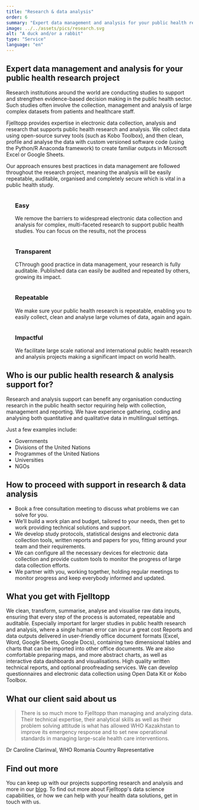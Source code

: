 ```yaml
---
title: "Research & data analysis"
order: 6
summary: "Expert data management and analysis for your public health research project."
image: ../../assets/pics/research.svg
alt: "A duck and/or a rabbit"
type: "Service"
language: "en"
---
```


## Expert data management and analysis for your public health research project

Research institutions around the world are conducting studies to support and strengthen evidence-based decision making in the public health sector. Such studies often involve the collection, management and analysis of large complex datasets from patients and healthcare staff.

Fjelltopp provides expertise in electronic data collection, analysis and research that supports public health research and analysis. We collect data using open-source survey tools (such as Kobo Toolbox), and then clean, profile and analyse the data with custom versioned software code (using the Python/R Anaconda framework) to create familiar outputs in Microsoft Excel or Google Sheets.

Our approach ensures best practices in data management are followed throughout the research project, meaning the analysis will be easily repeatable, auditable, organised and completely secure which is vital in a public health study.

<ul class="columns-2 text-center" style="list-style-type: none;">
    <li class="break-inside-avoid">
        <Image class="place-self-center" src="/fjelltopp-astro/src/assets/icons/clipboard.png" alt="" />
        <h3>Easy</h3>
        <p>We remove the barriers to widespread electronic data collection and analysis for complex, multi-faceted research to support public health studies. You can focus on the results, not the process</p>
    </li>
    <li class="break-inside-avoid">
        <Image class="place-self-center" src="/fjelltopp-astro/src/assets/icons/check.png" alt="" />
        <h3>Transparent</h3>
        <p>CThrough good practice in data management, your research is fully auditable. Published data can easily be audited and repeated by others, growing its impact.</p>
    </li>
    <li class="break-inside-avoid">
        <Image class="place-self-center" src="/fjelltopp-astro/src/assets/icons/recycle.png" alt="" />
        <h3>Repeatable</h3>
        <p>We make sure your public health research is repeatable, enabling you to easily collect, clean and analyse large volumes of data, again and again.</p>
    </li>
    <li class="break-inside-avoid">
        <Image class="place-self-center" src="/fjelltopp-astro/src/assets/icons/world.png" alt="" />
        <h3>Impactful</h3>
        <p>We facilitate large scale national and international public health research and analysis projects making a significant impact on world health.</p>
    </li>
</ul>

## Who is our public health research & analysis support for?

Research and analysis support can benefit any organisation conducting research in the public health sector requiring help with collection, management and reporting. We have experience gathering, coding and analysing both quantitative and qualitative data in multilingual settings.

Just a few examples include:

- Governments
- Divisions of the United Nations
- Programmes of the United Nations
- Universities
- NGOs

## How to proceed with support in research & data analysis

- Book a free consultation meeting to discuss what problems we can solve for you.
- We’ll build a work plan and budget, tailored to your needs, then get to work providing technical solutions and support.
- We develop study protocols, statistical designs and electronic data collection tools, written reports and papers for you, fitting around your team and their requirements.
- We can configure all the necessary devices for electronic data collection and provide custom tools to monitor the progress of large data collection efforts.
- We partner with you, working together, holding regular meetings to monitor progress and keep everybody informed and updated.

## What you get with Fjelltopp

We clean, transform, summarise, analyse and visualise raw data inputs, ensuring that every step of the process is automated, repeatable and auditable. Especially important for larger studies in public health research and analysis, where a single human error can incur a great cost
Reports and data outputs delivered in user-friendly office document formats (Excel, Word, Google Sheets, Google Docs), containing two dimensional tables and charts that can be imported into other office documents.
We are also comfortable preparing maps, and more abstract charts, as well as interactive data dashboards and visualisations.
High quality written technical reports, and optional proofreading services.
We can develop questionnaires and electronic data collection using Open Data Kit or Kobo Toolbox.

## What our client said about us

> There is so much more to Fjelltopp than managing and analyzing data. Their technical expertise, their analytical skills as well as their problem solving attitude is what has allowed WHO Kazakhstan to improve its emergency response and to set new operational standards in managing large-scale health care interventions.

Dr Caroline Clarinval, WHO Romania Country Representative

## Find out more

You can keep up with our projects supporting research and analysis and more in our [blog](/fjelltopp-astro/articles). To find out more about Fjelltopp's data science capabilities, or how we can help with your health data solutions, get in touch with us.
